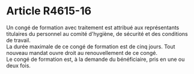 # Article R4615-16

  
Un congé de formation avec traitement est attribué aux représentants titulaires du personnel au comité d'hygiène, de sécurité et des conditions de travail.   
La durée maximale de ce congé de formation est de cinq jours. Tout nouveau mandat ouvre droit au renouvellement de ce congé.   
Le congé de formation est, à la demande du bénéficiaire, pris en une ou deux fois.